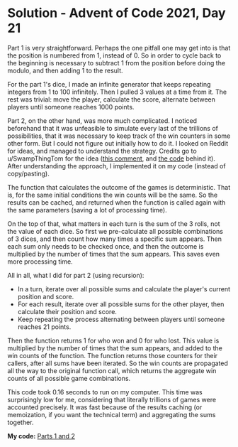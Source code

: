 # Solution - Advent of Code 2021, Day 21

Part 1 is very straightforward. Perhaps the one pitfall one may get into is that the position is numbered from 1, instead of 0. So in order to cycle back to the beginning is necessary to subtract 1 from the position before doing the modulo, and then adding 1 to the result.

For the part 1's dice, I made an infinite generator that keeps repeating integers from 1 to 100 infinitely. Then I pulled 3 values at a time from it. The rest was trivial: move the player, calculate the score, alternate between players until someone reaches 1000 points.

Part 2, on the other hand, was more much complicated. I noticed beforehand that it was unfeasible to simulate every last of the trillions of possibilities, that it was necessary to keep track of the win counters in some other form. But I could not figure out initially how to do it. I looked on Reddit for ideas, and managed to understand the strategy. Credits go to u/SwampThingTom for the idea ([this comment](https://www.reddit.com/r/adventofcode/comments/rl6p8y/comment/hpgdx9o/), and [the code](https://github.com/SwampThingTom/AoC2021/blob/main/Python/21-DiracDice/DiracDice.py) behind it). After understanding the approach, I implemented it on my code (instead of copy/pasting).

The function that calculates the outcome of the games is deterministic. That is, for the same initial conditions the win counts will be the same. So the results can be cached, and returned when the function is called again with the same parameters (saving a lot of processing time).

On the top of that, what matters in each turn is the sum of the 3 rolls, not the value of each dice. So first we pre-calculate all possible combinations of 3 dices, and then count how many times a specific sum appears. Then each sum only needs to be checked once, and then the outcome is multiplied by the number of times that the sum appears. This saves even more processing time.

All in all, what I did for part 2 (using recursion):

* In a turn, iterate over all possible sums and calculate the player's current position and score.
* For each result, iterate over all possible sums for the other player, then calculate their position and score.
* Keep repeating the process alternating between players until someone reaches 21 points.

Then the function returns 1 for who won and 0 for who lost. This value is multiplied by the number of times that the sum appears, and added to the win counts of the function. The function returns those counters for their callers, after all sums have been iterated. So the win counts are propagated all the way to the original function call, which returns the aggregate win counts of all possible game combinations.

This code took 0.16 seconds to run on my computer. This time was surprisingly low for me, considering that literally trillions of games were accounted precisely. It was fast because of the results caching (or memoization, if you want the technical term) and aggregating the sums together.

**My code:** [Parts 1 and 2](https://github.com/tbpaolini/Advent-of-Code/blob/master/2021/Day%2021/dirac-dice.py)